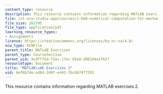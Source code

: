 ```yaml
---
content_type: resource
description: This resource contains information regarding MATLAB exercises 2.
file: /ol-ocw-studio-app/courses/2-086-numerical-computation-for-mechanical-engineers-fall-2012/6ef6b74ead842d8fe442fbcbb7477293_MIT2_086F12_matlab_ex2.pdf
file_size: 261795
file_type: application/pdf
learning_resource_types:
- Assignments
license: https://creativecommons.org/licenses/by-nc-sa/4.0/
ocw_type: OCWFile
parent_title: MATLAB Exercises
parent_type: CourseSection
parent_uid: 9cdff75d-72ec-17ec-65e8-d98104a1f627
resourcetype: Document
title: "MATLAB\xAE Exercises 2"
uid: 6ef6b74e-ad84-2d8f-e442-fbcbb7477293
---
```

This resource contains information regarding MATLAB exercises 2.